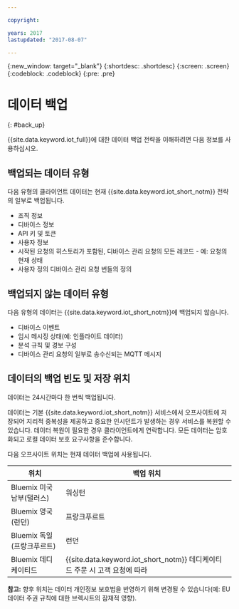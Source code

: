 ```yaml
---

copyright:

years: 2017
lastupdated: "2017-08-07"

---
```


{:new_window: target="\_blank"}
{:shortdesc: .shortdesc}
{:screen: .screen}
{:codeblock: .codeblock}
{:pre: .pre}


# 데이터 백업
{: #back_up}

{{site.data.keyword.iot_full}}에 대한 데이터 백업 전략을 이해하려면 다음 정보를 사용하십시오.

## 백업되는 데이터 유형

다음 유형의 클라이언트 데이터는 현재 {{site.data.keyword.iot_short_notm}} 전략의 일부로 백업됩니다.

- 조직 정보
- 디바이스 정보
- API 키 및 토큰
- 사용자 정보
- 시작된 요청의 히스토리가 포함된, 디바이스 관리 요청의 모든 레코드 - 예: 요청의 현재 상태
- 사용자 정의 디바이스 관리 요청 번들의 정의

## 백업되지 않는 데이터 유형

다음 유형의 데이터는 {{site.data.keyword.iot_short_notm}}에 백업되지 않습니다.

- 디바이스 이벤트
- 임시 메시징 상태(예: 인플라이트 데이터)
- 분석 규칙 및 경보 구성
- 디바이스 관리 요청의 일부로 송수신되는 MQTT 메시지

## 데이터의 백업 빈도 및 저장 위치

데이터는 24시간마다 한 번씩 백업됩니다.

데이터는 기본 {{site.data.keyword.iot_short_notm}} 서비스에서 오프사이트에 저장되어 지리적 중복성을 제공하고 중요한 인시던트가 발생하는 경우 서비스를 복원할 수 있습니다. 데이터 복원이 필요한 경우 클라이언트에게 연락합니다. 모든 데이터는 암호화되고 로컬 데이터 보호 요구사항을 준수합니다.

다음 오프사이트 위치는 현재 데이터 백업에 사용됩니다.

 위치| 백업 위치                      
------------- | -------------
Bluemix 미국 남부(댈러스)| 워싱턴
Bluemix 영국(런던) | 프랑크푸르트
Bluemix 독일(프랑크푸르트) | 런던
Bluemix 데디케이티드 | {{site.data.keyword.iot_short_notm}} 데디케이티드 주문 시 고객 요청에 따라

**참고:** 향후 위치는 데이터 개인정보 보호법을 반영하기 위해 변경될 수 있습니다(예: EU 데이터 주권 규칙에 대한 브렉시트의 잠재적 영향).
